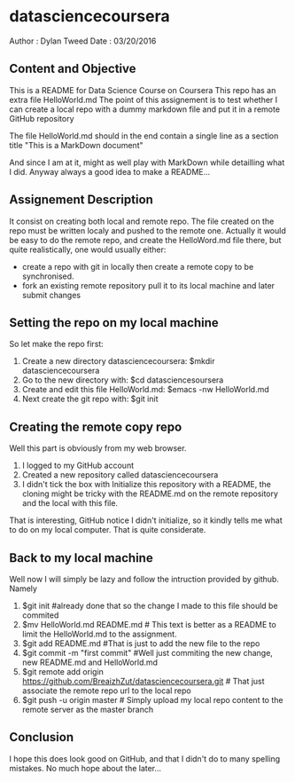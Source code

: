 # datasciencecoursera

Author : Dylan Tweed
Date   : 03/20/2016

## Content and Objective

This is a README for Data Science Course on Coursera
This repo has an extra file HelloWorld.md 
The point of this assignement is to test whether I can create a local repo with a dummy markdown file and put it in a remote GitHub repository

The file HelloWorld.md should in the end contain a single line as a section title
"This is a MarkDown document"

And since I am at it, might as well play with MarkDown while detailling what I did.
Anyway always a good idea to make a README... 

## Assignement Description

It consist on creating both local and remote repo.
The file created on the repo must be written localy and pushed to the remote one. 
Actually it would be easy to do the remote repo, and create the HelloWord.md file there, but 
quite realistically, one would usually either:

* create a repo with git in locally then create a remote copy to be synchronised.
* fork an existing remote repository pull it to its local machine and later submit changes

## Setting the repo on my local machine

So let make the repo first:

1. Create a new directory datasciencecoursera: $mkdir datasciencecoursera
2. Go to the new directory with: $cd datasciencesoursera
3. Create and edit this file HelloWorld.md: $emacs -nw HelloWorld.md
4. Next create the git repo with: $git init

## Creating the remote copy repo

Well this part is obviously from my web browser.

1. I logged to my GitHub account
2. Created a new repository called datasciencecoursera
3. I didn't tick the box with Initialize this repository with a README, the cloning might be tricky with the README.md on the remote repository and the local with this file.

That is interesting, GitHub notice I didn't initialize, so it kindly tells me what to do on my local computer. That is quite considerate.

## Back to my local machine

Well now I will simply be lazy and follow the intruction provided by github.
Namely

1. $git init \#already done that so the change I made to this file should be commited
2. $mv HelloWorld.md README.md \# This text is better as a README to limit the HelloWorld.md to the assignment.
3. $git add README.md \#That is just to add the new file to the repo 
4. $git commit -m "first commit" #Well just commiting the new change, new README.md and HelloWorld.md
5. $git remote add origin https://github.com/BreaizhZut/datasciencecoursera.git \# That just associate the remote repo url to the local repo
6. $git push -u origin master \# Simply upload my local repo content to the remote server as the master branch 

## Conclusion

I hope this does look good on GitHub, and that I didn't do to many spelling mistakes. No much hope about the later... 